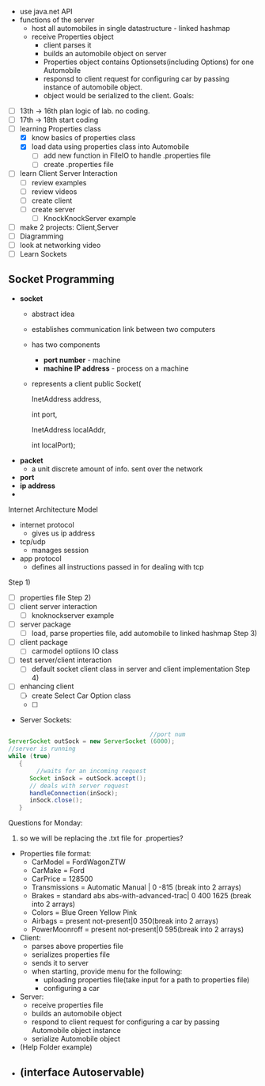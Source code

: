 - use java.net API
- functions of the server
	- host all automobiles in single datastructure - linked hashmap
	- receive Properties object
		- client parses it
		- builds an automobile object on server
		- Properties object contains Optionsets(including Options) for one Automobile
		- responsd to client request for configuring car by passing instance of automobile object. 
		- object would be serialized to the client. 
Goals:
- [ ] 13th -> 16th plan logic of lab. no coding. 
- [ ] 17th -> 18th start coding
- [ ] learning Properties class
	- [x] know basics of properties class
	- [x] load data using properties class into Automobile
		- [ ] add new function in FIleIO to handle .properties file
		- [ ] create .properties file
- [ ] learn Client Server Interaction 
	- [ ] review examples
	- [ ] review videos
	- [ ] create client
	- [ ] create server
		- [ ] KnockKnockServer example 
- [ ] make 2 projects: Client,Server
- [ ] Diagramming
- [ ] look at networking video
- [ ] Learn Sockets

## Socket Programming
- **socket**
	- abstract idea
	- establishes communication link between two computers
	- has two components
		- **port number** - machine
		- **machine IP address**  - process on a machine 
	- represents a client
		public Socket(
		
		InetAddress address, 
		
		int port, 
		
		InetAddress localAddr, 
		
		int localPort); 
- **packet**
	- a unit discrete amount of info. sent over the network
- **port**
- **ip address**
- 
Internet Architecture Model
- internet protocol 
	- gives us ip address
- tcp/udp
	- manages session 
- app protocol
	- defines all instructions passed in for dealing with tcp


Step 1)
- [ ] properties file
Step 2)
- [ ] client server interaction
	- [ ] knoknockserver example
- [ ] server package
	- [ ] load, parse properties file, add automobile to linked hashmap
Step 3)
- [ ] client package
	- [ ] carmodel optiions IO class
- [ ] test server/client interaction
	- [ ] default socket client class in server and client implementation
Step 4) 
- [ ] enhancing client
	- [ ] create Select Car Option class
	- [ ] 

- Server Sockets:
```java
										//port num
ServerSocket outSock = new ServerSocket (6000);
//server is running
while (true)
   {
		//waits for an incoming request
      Socket inSock = outSock.accept();
      // deals with server request
      handleConnection(inSock);
      inSock.close();
   }
```

Questions for Monday:
1) so we will be replacing the .txt file for .properties?


- Properties file format:
	- CarModel = FordWagonZTW
	- CarMake = Ford
	- CarPrice = 128500
	- Transmissions = Automatic Manual | 0 -815 (break into 2 arrays)
	- Brakes = standard abs abs-with-advanced-trac| 0 400 1625 (break into 2 arrays)
	- Colors = Blue Green Yellow Pink
	- Airbags = present not-present|0 350(break into 2 arrays)
	- PowerMoonroff = present not-present|0 595(break into 2 arrays)
- Client:
	- parses above properties file
	- serializes properties file
	- sends it to server
	- when starting, provide menu for the following:
		- uploading properties file(take input for a path to properties file)
		- configuring a car
- Server:
	- receive properties file
	- builds an automobile object
	- respond to client request for configuring a car by passing Automobile object instance
	- serialize Automobile object
- (Help Folder example)
- (interface Autoservable)
	- 